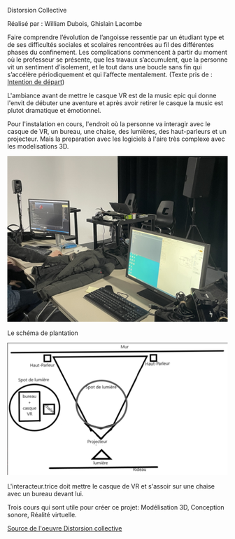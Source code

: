 Distorsion Collective

Réalisé par : William Dubois, Ghislain Lacombe

Faire comprendre l’évolution de l’angoisse ressentie par un étudiant type et de ses difficultés sociales et scolaires rencontrées au fil des différentes phases du confinement. Les complications commencent à partir du moment où le professeur se présente, que les travaux s’accumulent, que la personne vit un sentiment d’isolement, et le tout dans une boucle sans fin qui s’accélère périodiquement et qui l’affecte mentalement. (Texte pris de : [Intention de départ](https://tim-montmorency.com/2022/projets/Distorsion-collective/docs/web/preproduction.html))

L'ambiance avant de mettre le casque VR est de la music epic qui donne l'envit de débuter une aventure et après avoir retirer le casque la music est plutot dramatique et émotionnel.

Pour l'instalation en cours, l'endroit où la personne va interagir avec le casque de VR, un bureau, une chaise, des lumières, des haut-parleurs et un projecteur. Mais la preparation avec les logiciels à l'aire très complexe avec les modelisations 3D. 

![Photo](photo/distortion_logiciel.JPEG)

Le schéma de plantation

![Photo](photo/plantation_distorsion_collective.png)

L'interacteur.trice doit mettre le casque de VR et s'assoir sur une chaise avec un bureau devant lui.

Trois cours qui sont utile pour créer ce projet: Modélisation 3D, Conception sonore, Réalité virtuelle.

[Source de l'oeuvre Distorsion collective](https://tim-montmorency.com/2022/projets/Distorsion-collective/docs/web/index.html)
